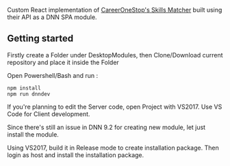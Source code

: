 Custom React implementation of [CareerOneStop's Skills Matcher](https://www.careeronestop.org/Toolkit/Skills/skills-matcher.aspx) built using their API as a DNN SPA module.  

## Getting started

Firstly create a Folder under DesktopModules, 
then Clone/Download current repository and place it inside the Folder

Open Powershell/Bash and run :

    npm install
    npm run dnndev

If you're planning to edit the Server code, open Project with VS2017. Use VS Code for Client development.

Since there's still an issue in DNN 9.2 for creating new module, let just install the module.

Using VS2017, build it in Release mode to create installation package. Then login as host and install the installation package.

